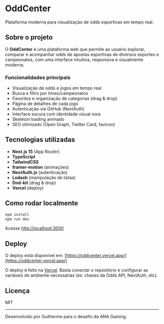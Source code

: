 # OddCenter

Plataforma moderna para visualização de odds esportivas em tempo real.

## Sobre o projeto

O **OddCenter** é uma plataforma web que permite ao usuário explorar, comparar e acompanhar odds de apostas esportivas de diversos esportes e campeonatos, com uma interface intuitiva, responsiva e visualmente moderna.

### Funcionalidades principais

- Visualização de odds e jogos em tempo real
- Busca e filtro por times/campeonatos
- Favoritos e organização de categorias (drag & drop)
- Página de detalhes de cada jogo
- Autenticação via GitHub (NextAuth)
- Interface escura com identidade visual roxa
- Skeleton loading animado
- SEO otimizado (Open Graph, Twitter Card, favicon)

## Tecnologias utilizadas

- **Next.js 15** (App Router)
- **TypeScript**
- **TailwindCSS**
- **framer-motion** (animações)
- **NextAuth.js** (autenticação)
- **Lodash** (manipulação de listas)
- **Dnd-kit** (drag & drop)
- **Vercel** (deploy)

## Como rodar localmente

```bash
npm install
npm run dev
```

Acesse [http://localhost:3000](http://localhost:3000)

## Deploy

O deploy está disponível em: [https://oddcenter.vercel.app/](https://oddcenter.vercel.app/)

O deploy é feito na [Vercel](https://vercel.com/). Basta conectar o repositório e configurar as variáveis de ambiente necessárias (ex: chaves da Odds API, NextAuth, etc).

## Licença

MIT

---

Desenvolvido por Guilherme para o desafio da ANA Gaming.
